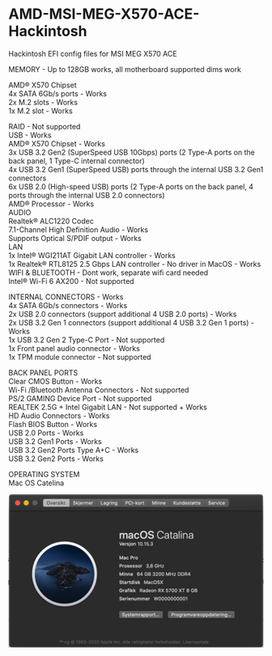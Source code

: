 # AMD-MSI-MEG-X570-ACE-Hackintosh
Hackintosh EFI config files for MSI MEG X570 ACE

MEMORY - Up to 128GB works, all motherboard supported dims work

AMD® X570 Chipset<br/>
	4x SATA 6Gb/s ports - Works<br/>
	2x M.2 slots - Works<br/>
	1x M.2 slot - Works<br/>

RAID - Not supported<br/>
USB - Works<br/>
AMD® X570 Chipset - Works<br/>
	3x USB 3.2 Gen2 (SuperSpeed USB 10Gbps) ports (2 Type-A ports on the back panel, 1 Type-C internal connector)<br/>
	4x USB 3.2 Gen1 (SuperSpeed USB) ports through the internal USB 3.2 Gen1 connectors<br/>
	6x USB 2.0 (High-speed USB) ports (2 Type-A ports on the back panel, 4 ports through the internal USB 2.0 connectors)<br/>
AMD® Processor - Works<br/>
AUDIO <br/>
Realtek® ALC1220 Codec<br/>
	7.1-Channel High Definition Audio - Works<br/>
	Supports Optical S/PDIF output - Works <br/>
LAN <br/>
	1x Intel® WGI211AT Gigabit LAN controller - Works <br/>
	1x Realtek® RTL8125 2.5 Gbps LAN controller - No driver in MacOS - Works <br/>
WIFI & BLUETOOTH - Dont work, separate wifi card needed<br/>
Intel® Wi-Fi 6 AX200 - Not supported<br/>

INTERNAL CONNECTORS - Works<br/>
	4x SATA 6Gb/s connectors - Works<br/>
	2x USB 2.0 connectors (support additional 4 USB 2.0 ports) - Works<br/>
	2x USB 3.2 Gen 1 connectors (support additional 4 USB 3.2 Gen 1 ports) - Works<br/>
	1x USB 3.2 Gen 2 Type-C Port - Not supported<br/>
	1x Front panel audio connector - Works<br/>
	1x TPM module connector - Not supported <br/>


BACK PANEL PORTS<br/>
Clear CMOS Button - Works<br/>
Wi-Fi /Bluetooth Antenna Connectors - Not supported <br/>
PS/2 GAMING Device Port - Not supported<br/>
REALTEK 2.5G + Intel Gigabit LAN - Not supported + Works<br/>
HD Audio Connectors - Works<br/>
Flash BIOS Button - Works<br/>
USB 2.0 Ports - Works<br/>
USB 3.2 Gen1 Ports - Works<br/>
USB 3.2 Gen2 Ports Type A+C - Works<br/>
USB 3.2 Gen2 Ports  - Works<br/>


OPERATING SYSTEM<br/>
Mac OS Catelina<br/>

![Mac_OS_System_Information](MSI_x570_Hackintosh.png)

